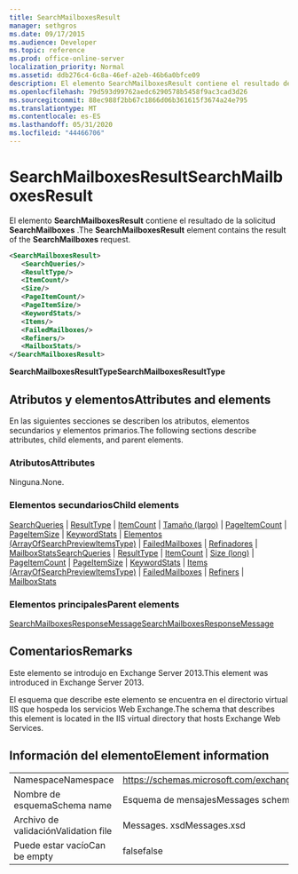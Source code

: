 ```yaml
---
title: SearchMailboxesResult
manager: sethgros
ms.date: 09/17/2015
ms.audience: Developer
ms.topic: reference
ms.prod: office-online-server
localization_priority: Normal
ms.assetid: ddb276c4-6c8a-46ef-a2eb-46b6a0bfce09
description: El elemento SearchMailboxesResult contiene el resultado de la solicitud SearchMailboxes.
ms.openlocfilehash: 79d593d99762aedc6290578b5458f9ac3cad3d26
ms.sourcegitcommit: 88ec988f2bb67c1866d06b361615f3674a24e795
ms.translationtype: MT
ms.contentlocale: es-ES
ms.lasthandoff: 05/31/2020
ms.locfileid: "44466706"
---
```

# <a name="searchmailboxesresult"></a><span data-ttu-id="b0c52-103">SearchMailboxesResult</span><span class="sxs-lookup"><span data-stu-id="b0c52-103">SearchMailboxesResult</span></span>

<span data-ttu-id="b0c52-104">El elemento **SearchMailboxesResult** contiene el resultado de la solicitud **SearchMailboxes** .</span><span class="sxs-lookup"><span data-stu-id="b0c52-104">The **SearchMailboxesResult** element contains the result of the **SearchMailboxes** request.</span></span> 
  
```XML
<SearchMailboxesResult>
   <SearchQueries/>
   <ResultType/>
   <ItemCount/>
   <Size/>
   <PageItemCount/>
   <PageItemSize/>
   <KeywordStats/>
   <Items/>
   <FailedMailboxes/>
   <Refiners/>
   <MailboxStats/>
</SearchMailboxesResult>
```

 <span data-ttu-id="b0c52-105">**SearchMailboxesResultType**</span><span class="sxs-lookup"><span data-stu-id="b0c52-105">**SearchMailboxesResultType**</span></span>
## <a name="attributes-and-elements"></a><span data-ttu-id="b0c52-106">Atributos y elementos</span><span class="sxs-lookup"><span data-stu-id="b0c52-106">Attributes and elements</span></span>

<span data-ttu-id="b0c52-107">En las siguientes secciones se describen los atributos, elementos secundarios y elementos primarios.</span><span class="sxs-lookup"><span data-stu-id="b0c52-107">The following sections describe attributes, child elements, and parent elements.</span></span>
  
### <a name="attributes"></a><span data-ttu-id="b0c52-108">Atributos</span><span class="sxs-lookup"><span data-stu-id="b0c52-108">Attributes</span></span>

<span data-ttu-id="b0c52-109">Ninguna.</span><span class="sxs-lookup"><span data-stu-id="b0c52-109">None.</span></span>
  
### <a name="child-elements"></a><span data-ttu-id="b0c52-110">Elementos secundarios</span><span class="sxs-lookup"><span data-stu-id="b0c52-110">Child elements</span></span>

<span data-ttu-id="b0c52-111">[SearchQueries](searchqueries.md)  |  [ResultType](resulttype.md)  |  [ItemCount](itemcount.md)  |  [Tamaño (largo)](size-long.md)  |  [PageItemCount](pageitemcount.md)  |  [PageItemSize](pageitemsize.md)  |  [KeywordStats](keywordstats.md)  |  [Elementos (ArrayOfSearchPreviewItemsType)](items-arrayofsearchpreviewitemstype.md)  |  [FailedMailboxes](failedmailboxes.md)  |  [Refinadores](refiners.md)  |  [MailboxStats](mailboxstats.md)</span><span class="sxs-lookup"><span data-stu-id="b0c52-111">[SearchQueries](searchqueries.md) | [ResultType](resulttype.md) | [ItemCount](itemcount.md) | [Size (long)](size-long.md) | [PageItemCount](pageitemcount.md) | [PageItemSize](pageitemsize.md) | [KeywordStats](keywordstats.md) | [Items (ArrayOfSearchPreviewItemsType)](items-arrayofsearchpreviewitemstype.md) | [FailedMailboxes](failedmailboxes.md) | [Refiners](refiners.md) | [MailboxStats](mailboxstats.md)</span></span>
  
### <a name="parent-elements"></a><span data-ttu-id="b0c52-112">Elementos principales</span><span class="sxs-lookup"><span data-stu-id="b0c52-112">Parent elements</span></span>

[<span data-ttu-id="b0c52-113">SearchMailboxesResponseMessage</span><span class="sxs-lookup"><span data-stu-id="b0c52-113">SearchMailboxesResponseMessage</span></span>](searchmailboxesresponsemessage.md)
  
## <a name="remarks"></a><span data-ttu-id="b0c52-114">Comentarios</span><span class="sxs-lookup"><span data-stu-id="b0c52-114">Remarks</span></span>

<span data-ttu-id="b0c52-115">Este elemento se introdujo en Exchange Server 2013.</span><span class="sxs-lookup"><span data-stu-id="b0c52-115">This element was introduced in Exchange Server 2013.</span></span>
  
<span data-ttu-id="b0c52-116">El esquema que describe este elemento se encuentra en el directorio virtual IIS que hospeda los servicios Web Exchange.</span><span class="sxs-lookup"><span data-stu-id="b0c52-116">The schema that describes this element is located in the IIS virtual directory that hosts Exchange Web Services.</span></span>
  
## <a name="element-information"></a><span data-ttu-id="b0c52-117">Información del elemento</span><span class="sxs-lookup"><span data-stu-id="b0c52-117">Element information</span></span>

|||
|:-----|:-----|
|<span data-ttu-id="b0c52-118">Namespace</span><span class="sxs-lookup"><span data-stu-id="b0c52-118">Namespace</span></span>  <br/> |https://schemas.microsoft.com/exchange/services/2006/messages  <br/> |
|<span data-ttu-id="b0c52-119">Nombre de esquema</span><span class="sxs-lookup"><span data-stu-id="b0c52-119">Schema name</span></span>  <br/> |<span data-ttu-id="b0c52-120">Esquema de mensajes</span><span class="sxs-lookup"><span data-stu-id="b0c52-120">Messages schema</span></span>  <br/> |
|<span data-ttu-id="b0c52-121">Archivo de validación</span><span class="sxs-lookup"><span data-stu-id="b0c52-121">Validation file</span></span>  <br/> |<span data-ttu-id="b0c52-122">Messages. xsd</span><span class="sxs-lookup"><span data-stu-id="b0c52-122">Messages.xsd</span></span>  <br/> |
|<span data-ttu-id="b0c52-123">Puede estar vacío</span><span class="sxs-lookup"><span data-stu-id="b0c52-123">Can be empty</span></span>  <br/> |<span data-ttu-id="b0c52-124">false</span><span class="sxs-lookup"><span data-stu-id="b0c52-124">false</span></span>  <br/> |
   

